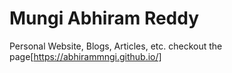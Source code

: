 # Mungi Abhiram Reddy

Personal Website, Blogs, Articles, etc.
checkout the page[https://abhirammngi.github.io/]

